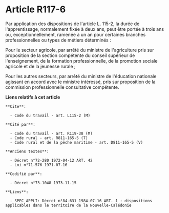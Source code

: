 # Article R117-6

Par application des dispositions de l'article L. 115-2, la durée de l'apprentissage, normalement fixée à deux ans, peut être
portée à trois ans ou, exceptionnellement, ramenée à un an pour certaines branches professionnelles ou types de métiers
déterminés :

Pour le secteur agricole, par arrêté du ministre de l'agriculture pris sur proposition de la section compétente du conseil
supérieur de l'enseignement, de la formation professionnelle, de la promotion sociale agricole et de la jeunesse rurale ;

Pour les autres secteurs, par arrêté du ministre de l'éducation nationale agissant en accord avec le ministre intéressé, pris
sur proposition de la commission professionnelle consultative compétente.

**Liens relatifs à cet article**

	**Cite**:

	  - Code du travail - art. L115-2 (M)

	**Cité par**:

	  - Code du travail - art. R119-38 (M)
	  - Code rural - art. R811-165-5 (T)
	  - Code rural et de la pêche maritime - art. D811-165-5 (V)

	**Anciens textes**:

	  - Décret n°72-280 1972-04-12 ART. 42
	  - Loi n°71-576 1971-07-16

	**Codifié par**:

	  - Décret n°73-1048 1973-11-15

	**Liens**:

	  - SPEC_APPLI: Décret n°84-631 1984-07-16 ART. 1 : dispositions applicables dans le territoire de la Nouvelle-Calédonie
